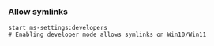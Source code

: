 


### Allow symlinks

    start ms-settings:developers
    # Enabling developer mode allows symlinks on Win10/Win11

